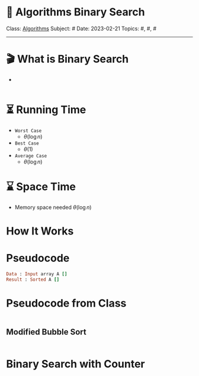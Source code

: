 # 🔰 Algorithms Binary Search
Class: <a href="https://github.com/lamula21/cheat-sheets/blob/main/CMSC%20351%20Algorithms/Algorithms.md">Algorithms</a>
Subject: #
Date: 2023-02-21
Topics: #, #, # 

---

# 🎬 What is Binary Search 
- 
```ruby

```

# ⏳ Running Time
- `Worst Case`
	- $\theta(\log n)$
- `Best Case`
	- $\theta(1)$
- `Average Case`
	- $\theta(\log n)$

# ⌛️ Space Time
- Memory space needed $\theta(\log n)$

# How It Works

# Pseudocode
```ruby
Data : Input array A []
Result : Sorted A []

```


# Pseudocode from Class
```ruby

```

## Modified Bubble Sort
```ruby

```


# Binary Search with Counter

```ruby

```
